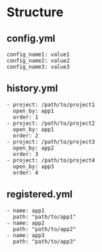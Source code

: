 # Structure

## config.yml
```
config_name1: value1
config_name2: value2
config_name3: value3
```

## history.yml
```
- project: /path/to/project1
  open_by: app1
  order: 1
- project: /path/to/project2
  open_by: app1
  order: 2
- project: /path/to/project3
  open_by: app2
  order: 3
- project: /path/to/project4
  open_by: app3
  order: 4
```

## registered.yml
```
- name: app1
  path: "path/to/app1"
- name: app2
  path: "path/to/app2"
- name: app3
  path: "path/to/app3"
```
